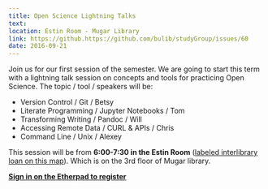 ```yaml
---
title: Open Science Lightning Talks
text: 
location: Estin Room - Mugar Library
link: https://github.https://github.com/bulib/studyGroup/issues/60
date: 2016-09-21
---
```

 
Join us for our first session of the semester. We are going to start this term with a lightning talk session on concepts and tools for practicing Open Science. The topic / tool / speakers will be: 

+ Version Control / Git / Betsy
+ Literate Programming / Jupyter Notebooks / Tom
+ Transforming Writing / Pandoc / Will
+ Accessing Remote Data / CURL & APIs / Chris
+ Command Line / Unix / Alexey 

This session will be from **6:00-7:30 in the Estin Room** ([labeled interlibrary loan on this map](http://study.bu.edu/img/BU_lib_floorplans_mugar_fin5-03.png)). Which is on the 3rd floor of Mugar library. 

**[Sign in on the Etherpad to register](https://public.etherpad-mozilla.org/p/BU-Open-Science-Lightning-Talks)**